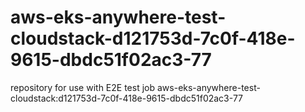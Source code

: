 # aws-eks-anywhere-test-cloudstack-d121753d-7c0f-418e-9615-dbdc51f02ac3-77
repository for use with E2E test job aws-eks-anywhere-test-cloudstack:d121753d-7c0f-418e-9615-dbdc51f02ac3-77
